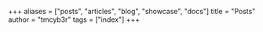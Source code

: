 +++
aliases = ["posts", "articles", "blog", "showcase", "docs"]
title = "Posts"
author = "tmcyb3r"
tags = ["index"]
+++
